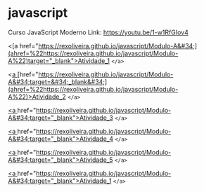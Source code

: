 # javascript

 Curso  JavaScript Moderno  Link: https://youtu.be/1-w1RfGIov4

<[a href=&#34;https://rexoliveira.github.io/javascript/Modulo-A&#34;](ahref=%22https://rexoliveira.github.io/javascript/Modulo-A%22)target="_blank">Atividade_1 `</a>`

<[a ](ahref=%22https://rexoliveira.github.io/javascript/Modulo-A%22)[href=&#34;https://rexoliveira.github.io/javascript/Modulo-A&#34;target=&#34;_blank&#34;](ahref=%22https://rexoliveira.github.io/javascript/Modulo-A%22)>Atividade_2 `</a>`

[&lt;](ahref=%22https://rexoliveira.github.io/javascript/Modulo-A%22)[a ](ahref=%22https://rexoliveira.github.io/javascript/Modulo-A%22)href=&#34;https://rexoliveira.github.io/javascript/Modulo-A&#34;target="_blank">Atividade_3 `</a>`

[&lt;](ahref=%22https://rexoliveira.github.io/javascript/Modulo-A%22)[a ](ahref=%22https://rexoliveira.github.io/javascript/Modulo-A%22)href=&#34;https://rexoliveira.github.io/javascript/Modulo-A&#34;target="_blank">Atividade_4 `</a>`

[&lt;](ahref=%22https://rexoliveira.github.io/javascript/Modulo-A%22)[a ](ahref=%22https://rexoliveira.github.io/javascript/Modulo-A%22)href=&#34;https://rexoliveira.github.io/javascript/Modulo-A&#34;target="_blank">Atividade_5 `</a>`

[&lt;](ahref=%22https://rexoliveira.github.io/javascript/Modulo-A%22)[a ](ahref=%22https://rexoliveira.github.io/javascript/Modulo-A%22)href=&#34;https://rexoliveira.github.io/javascript/Modulo-A&#34;target="_blank">Atividade_1 `</a>`
